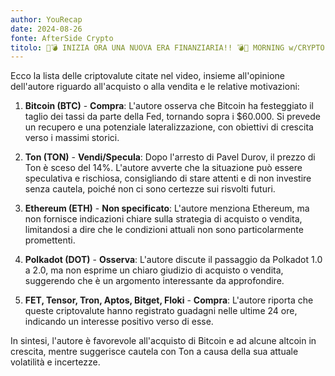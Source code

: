 ```yaml
---
author: YouRecap
date: 2024-08-26
fonte: AfterSide Crypto
titolo: 🚨💣 INIZIA ORA UNA NUOVA ERA FINANZIARIA!! 💣🚨 MORNING w/CRYPTO: BITCOIN / ALTCOINS [time sensitive]
---
```


Ecco la lista delle criptovalute citate nel video, insieme all'opinione dell'autore riguardo all'acquisto o alla vendita e le relative motivazioni:

1. **Bitcoin (BTC)** - **Compra**: L'autore osserva che Bitcoin ha festeggiato il taglio dei tassi da parte della Fed, tornando sopra i $60.000. Si prevede un recupero e una potenziale lateralizzazione, con obiettivi di crescita verso i massimi storici.

2. **Ton (TON)** - **Vendi/Specula**: Dopo l'arresto di Pavel Durov, il prezzo di Ton è sceso del 14%. L'autore avverte che la situazione può essere speculativa e rischiosa, consigliando di stare attenti e di non investire senza cautela, poiché non ci sono certezze sui risvolti futuri.

3. **Ethereum (ETH)** - **Non specificato**: L'autore menziona Ethereum, ma non fornisce indicazioni chiare sulla strategia di acquisto o vendita, limitandosi a dire che le condizioni attuali non sono particolarmente promettenti.

4. **Polkadot (DOT)** - **Osserva**: L'autore discute il passaggio da Polkadot 1.0 a 2.0, ma non esprime un chiaro giudizio di acquisto o vendita, suggerendo che è un argomento interessante da approfondire.

5. **FET, Tensor, Tron, Aptos, Bitget, Floki** - **Compra**: L'autore riporta che queste criptovalute hanno registrato guadagni nelle ultime 24 ore, indicando un interesse positivo verso di esse.

In sintesi, l'autore è favorevole all'acquisto di Bitcoin e ad alcune altcoin in crescita, mentre suggerisce cautela con Ton a causa della sua attuale volatilità e incertezze.
